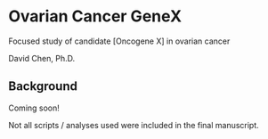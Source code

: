 # Ovarian Cancer GeneX

Focused study of candidate [Oncogene X] in ovarian cancer

David Chen, Ph.D.


## Background

Coming soon!

Not all scripts / analyses used were included in the final manuscript.